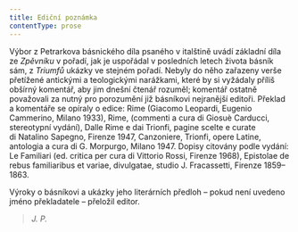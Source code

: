 ```yaml
---
title: Ediční poznámka
contentType: prose
---
```


Výbor z Petrarkova básnického díla psaného v italštině uvádí základní díla ze _Zpěvníku_ v pořadí, jak je uspořádal v posledních letech života básník sám, z _Triumfů_ ukázky ve stejném pořadí. Nebyly do něho zařazeny verše přetížené antickými a teologickými narážkami, které by si vyžádaly příliš obšírný komentář, aby jim dnešní čtenář rozuměl; komentář ostatně považovali za nutný pro porozumění již básníkovi nejranější editoři. Překlad a komentáře se opíraly o edice: Rime (Giacomo Leopardi, Eugenio Cammerino, Milano 1933), Rime, (commenti a cura di Giosuè Carducci, stereo­typní vydání), Dalle Rime e dai Trionfi, pagine scelte e curate di Natalino Sapegno, Firenze 1947, Canzoniere, Trionfi, opere Latine, antologia a cura di G. Morpurgo, Milano 1947. Dopisy citovány podle vydání: Le Familiari (ed. critica per cura di Vittorio Rossi, Firenze 1968), Epistolae de rebus familiaribus et variae, divulgatae, studio J. Fracassetti, Firenze 1859–1863.

Výroky o básníkovi a ukázky jeho literárních předloh – pokud není uvedeno jméno překladatele – přeložil editor.

> _J. P._
